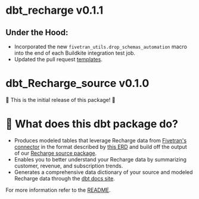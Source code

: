 # dbt_recharge v0.1.1
 ## Under the Hood:

- Incorporated the new `fivetran_utils.drop_schemas_automation` macro into the end of each Buildkite integration test job.
- Updated the pull request [templates](/.github).
# dbt_Recharge_source v0.1.0
🎉 This is the initial release of this package! 🎉
# 📣 What does this dbt package do?
- Produces modeled tables that leverage Recharge data from [Fivetran's connector](https://fivetran.com/docs/applications/recharge) in the format described by [this ERD](https://fivetran.com/docs/applications/recharge#schemainformation) and build off the output of our [Recharge source package](https://github.com/fivetran/dbt_recharge_source).
- Enables you to better understand your Recharge data by summarizing customer, revenue, and subscription trends.
- Generates a comprehensive data dictionary of your source and modeled Recharge data through the [dbt docs site](https://fivetran.github.io/dbt_recharge/).

For more information refer to the [README](https://github.com/fivetran/dbt_recharge/blob/main/README.md).